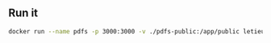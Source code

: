 ## Run it

```bash
docker run --name pdfs -p 3000:3000 -v ./pdfs-public:/app/public letieu/pdfs:1.1
```
